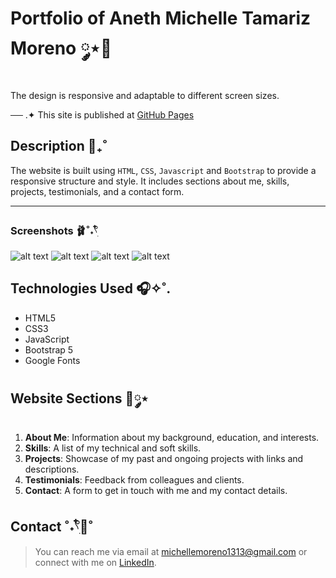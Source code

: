 # Portfolio of Aneth Michelle Tamariz Moreno ༘⋆🌷
The design is responsive and adaptable to different screen sizes.

── .✦ This site is published at [GitHub Pages](https://tamarizmich.github.io) 

## Description 💭₊˚
The website is built using `HTML`, `CSS`, `Javascript` and `Bootstrap` to provide a responsive structure and style. It includes sections about me, skills, projects, testimonials, and a contact form.

***

### Screenshots 🩰˚˖𓍢ִ໋ 
![alt text](/assets/image.png)
![alt text](/assets/skills.png)
![alt text](/assets/projects.png)
![alt text](/assets/contact.png)

## Technologies Used 🎧✧˚.

* HTML5
* CSS3
* JavaScript
* Bootstrap 5
* Google Fonts

## Website Sections 🎀༘⋆

1. **About Me**: Information about my background, education, and interests.
2. **Skills**: A list of my technical and soft skills.
3. **Projects**: Showcase of my past and ongoing projects with links and descriptions.
4. **Testimonials**: Feedback from colleagues and clients.
5. **Contact**: A form to get in touch with me and my contact details.


## Contact ˚˖𓍢ִ໋🦢˚
>You can reach me via email at michellemoreno1313@gmail.com or connect with me on [LinkedIn](https://www.linkedin.com/in/michelletamariz/).
